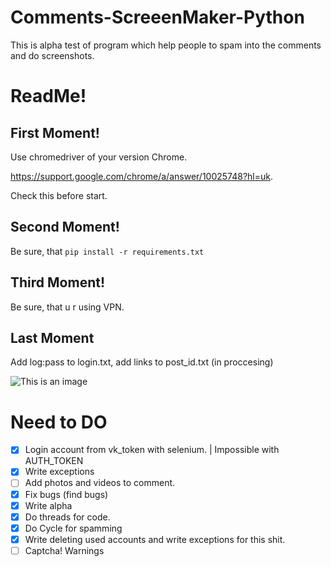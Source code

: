 # Comments-ScreeenMaker-Python
This is alpha test of program which help people to spam into the comments and do screenshots.

# ReadMe!
## First Moment!

Use chromedriver of your version Сhrome. 

https://support.google.com/chrome/a/answer/10025748?hl=uk.

Check this before start.

## Second Moment!
Be sure, that  ```pip install -r requirements.txt```

## Third Moment! 
Be sure, that u r using VPN. 

## Last Moment

Add log:pass to login.txt, add links to post_id.txt (in proccesing)

![This is an image](https://arthive.net/res/media/img/orig/work/6e8/339768.png)

# Need to DO

- [x] Login account from vk_token with selenium. | Impossible with AUTH_TOKEN
- [x] Write exceptions
- [ ] Add photos and videos to comment. 
- [x] Fix bugs (find bugs) 
- [x] Write alpha
- [x] Do threads for code.
- [x] Do Cycle for spamming
- [x] Write deleting used accounts and write exceptions for this shit. 
- [ ] Captcha! Warnings 
